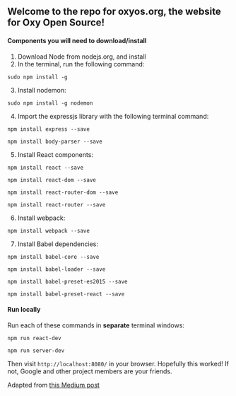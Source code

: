 ## Welcome to the repo for oxyos.org, the website for Oxy Open Source!

#### Components you will need to download/install 

1. Download Node from nodejs.org, and install
2. In the terminal, run the following command:

`sudo npm install -g`

3. Install nodemon:

`sudo npm install -g nodemon`

4. Import the expressjs library with the following terminal command:

`npm install express --save` 

`npm install body-parser --save`

5. Install React components:

`npm install react --save`

`npm install react-dom --save`

`npm install react-router-dom --save`

`npm install react-router --save`

6. Install webpack:

`npm install webpack --save`

7. Install Babel dependencies:

`npm install babel-core --save`

`npm install babel-loader --save`

`npm install babel-preset-es2015 --save`

`npm install babel-preset-react --save`


#### Run locally
Run each of these commands in **separate** terminal windows:

`npm run react-dev`

`npm run server-dev`

Then visit `http://localhost:8080/` in your browser. Hopefully this worked! If not, Google and other project members are your friends.



Adapted from [this Medium post](https://medium.com/@Preda/getting-started-on-building-a-personal-website-with-react-b44ee93b1710)

